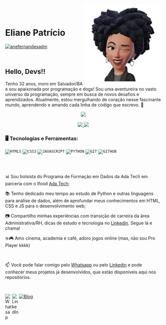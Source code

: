 <img align="right" width="250px" style="margin-top:-20px" src="perfil-removebg-preview.png">

</br>

<div dsplay="inline-block">
 
 <h1 align="left">Eliane Patrício</h1>
  <p align="left"> <a href="https://www.linkedin.com/in/anefernandesadm/" target="blank"><img src="https://img.shields.io/twitter/follow/anefernandesadm?logo=twitter&style=for-the-badge" alt="anefernandesadm" /></a> </p>
</div>
</br>

## Hello, Devs!!

Tenho 32 anos, moro em Salvador/BA e sou apaixonada por programação e dogs! Sou uma aventureira no vasto universo da programação, sempre em busca de novos desafios e aprendizados. Atualmente, estou mergulhando de coração nesse fascinante mundo, aprendendo e amando cada linha de código que escrevo. 💙

<p align="center">
  <img src="https://media1.tenor.com/m/gCH9wW1z6gQAAAAd/busy-work.gif" width="350">
</p>
<p align="center">
<a href="https://github.com/AneFernaandes">
  <img height="180em" src="https://github-readme-stats-eight-theta.vercel.app/api?username=AneFernaandes&show_icons=true&theme=algolia&include_all_commits=true&count_private=true"/>
  <img height="180em" src="https://github-readme-stats-eight-theta.vercel.app/api/top-langs/?username=AneFernaandes&layout=compact&langs_count=8&theme=algolia"/>
</a>
</p>

### 🖥️ Tecnologias e Ferramentas: 
<code><img width="40px" src="https://cdn.jsdelivr.net/gh/devicons/devicon/icons/html5/html5-original-wordmark.svg" title = "HTML5"/></code>
<code><img width="40px" src="https://cdn.jsdelivr.net/gh/devicons/devicon/icons/css3/css3-original-wordmark.svg" title = "CSS3"/></code>
<code><img width="40px" src="https://cdn.jsdelivr.net/gh/devicons/devicon/icons/javascript/javascript-original.svg" title = "JAVASCRIPT"/></code>
<code><img width="40px" src="https://cdn.icon-icons.com/icons2/1508/PNG/512/python_104451.png" title = "PYTHON"/></code>
<code><img width="40px" src="https://cdn.jsdelivr.net/gh/devicons/devicon/icons/git/git-original.svg" title = "GIT"/></code>
<code><img width="40px" src="https://cdn.jsdelivr.net/gh/devicons/devicon/icons/github/github-original.svg" title = "GITHUB"/></code>

</br>
</br>
<div display="inline-block">
 <p align="left">📊 Sou bolsista do Programa de Formação em Dados da Ada Tech em parceria com o Ifood <a href="https://ada.tech/">Ada Tech</a>;</p>
 <p align="left">📚 Tenho dedicado meu tempo ao estudo de Python e outras linguagens para análise de dados, além de aprofundar meus conhecimentos em HTML, CSS e JS para o desenvolvimento web;</p>
 <p align="left">📷 Compartilho minhas experiências com transição de carreira da área Administrativa/RH, dicas de estudo e tecnologia no <a href="https://www.linkedin.com/in/anefernandesadm/">Linkedin</a>. Segue lá e chama!</p>
 
 <p align="left">☕🎮 Amo cinema, academia e café, adoro jogos online (mas, não sou Pro Player kkkk)</p>
</div>



</br>

📫 Você pode falar comigo pelo [Whatsapp](https://wa.me/5571988650296) ou pelo [Linkedin](https://www.linkedin.com/in/anefernandesadm/)  e pode conhecer meus projetos já desenvolvidos, que estão disponíveis aqui nos repositórios. 

</br>

<a href="https://wa.me/5571988650296" target="_blank"><img align="left" alt="Whatsap" width="22px" src="https://www.svgrepo.com/show/513060/whatsapp-128.svg" />
<a href="https://www.linkedin.com/in/anefernandesadm/" target="_blank"><img align="left" alt="LinkedIn" width="22px" src="https://cdn.jsdelivr.net/npm/simple-icons@3.0.1/icons/linkedin.svg" />
<a href="https://github.com/AneFernaandes?tab=repositories" target="_blank"><img alt="Blog" width="22px" src="https://www.svgrepo.com/show/512317/github-142.svg" /></a>

